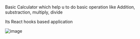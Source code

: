 Basic Calculator which help u to do basic operation like Addition, substraction, multiply, divide

Its React hooks based application

![image](https://user-images.githubusercontent.com/26067978/158326848-c0850acf-2526-41e4-8f61-fe2010da5ed0.png)
